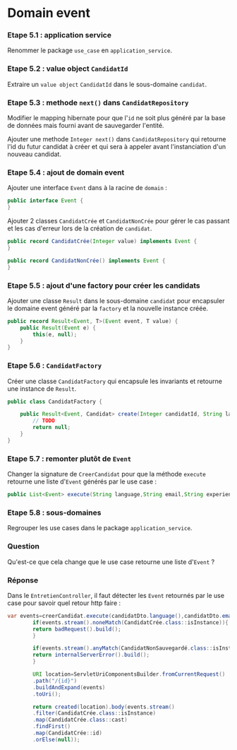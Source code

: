 # Domain event

### Etape 5.1 : application service

Renommer le package `use_case` en `application_service`.

### Etape 5.2 : value object `CandidatId`

Extraire un `value object` `CandidatId` dans le sous-domaine `candidat`.

### Etape 5.3 : methode `next()` dans `CandidatRepository`

Modifier le mapping hibernate pour que l'`id` ne soit plus généré par la base de données mais fourni avant de
sauvegarder l'entité.

Ajouter une methode `Integer next()` dans `CandidatRepository` qui retourne l'id du futur candidat à créer et qui sera à
appeler avant l'instanciation d'un nouveau candidat.

### Etape 5.4 : ajout de domain event

Ajouter une interface `Event` dans à la racine de `domain` :

````java
public interface Event {
}
````

Ajouter 2 classes `CandidatCrée` et `CandidatNonCrée` pour gérer le cas passant et les cas d'erreur lors de la création
de `candidat`.

```java
public record CandidatCrée(Integer value) implements Event {
}

public record CandidatNonCrée() implements Event {
}
```

### Etape 5.5 : ajout d'une factory pour créer les candidats

Ajouter une classe `Result` dans le sous-domaine `candidat` pour encapsuler le domaine event généré par la `factory` et
la nouvelle instance créée.

```java
public record Result<Event, T>(Event event, T value) {
    public Result(Event e) {
        this(e, null);
    }
}
```

### Etape 5.6 : `CandidatFactory`

Créer une classe `CandidatFactory` qui encapsule les invariants et retourne une instance de `Result`.

```java
public class CandidatFactory {

    public Result<Event, Candidat> create(Integer candidatId, String language, String email, String experienceEnAnnees) {
        // TODO
        return null;
    }
}
```

### Etape 5.7 : remonter plutôt de `Event`

Changer la signature de `CreerCandidat` pour que la méthode `execute` retourne une liste d'`Event` générés par le use
case :

```java
public List<Event> execute(String language,String email,String experienceEnAnnees){
```

### Etape 5.8 : sous-domaines

Regrouper les use cases dans le package `application_service`.

### Question

Qu'est-ce que cela change que le use case retourne une liste d'`Event` ?

### Réponse

Dans le `EntretienController`, il faut détecter les `Event` retournés par le use case pour savoir quel retour http
faire :

```java
var events=creerCandidat.execute(candidatDto.language(),candidatDto.email(),candidatDto.experienceEnAnnees());
        if(events.stream().noneMatch(CandidatCrée.class::isInstance)){
        return badRequest().build();
        }

        if(events.stream().anyMatch(CandidatNonSauvegardé.class::isInstance)){
        return internalServerError().build();
        }

        URI location=ServletUriComponentsBuilder.fromCurrentRequest()
        .path("/{id}")
        .buildAndExpand(events)
        .toUri();

        return created(location).body(events.stream()
        .filter(CandidatCrée.class::isInstance)
        .map(CandidatCrée.class::cast)
        .findFirst()
        .map(CandidatCrée::id)
        .orElse(null));
```
